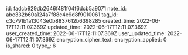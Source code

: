 id: fadcb929db2646f481f04f6dcb5a9071
note_id: abe332b60a124a7f88c4e9d8f9010061
tag_id: c3c791b1a13043e0b8837612b6398285
created_time: 2022-06-17T12:11:07.369Z
updated_time: 2022-06-17T12:11:07.369Z
user_created_time: 2022-06-17T12:11:07.369Z
user_updated_time: 2022-06-17T12:11:07.369Z
encryption_cipher_text: 
encryption_applied: 0
is_shared: 0
type_: 6
